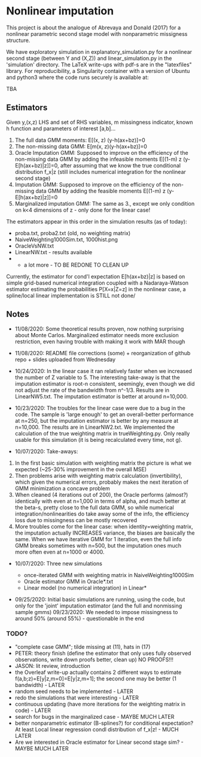 # Nonlinear imputation

This project is about the analogue of Abrevaya and Donald (2017) for a nonlinear parametric second stage model with nonparametric missigness structure.

We have exploratory simulation in explanatory_simulation.py for a nonlinear second stage (between Y and (X,Z)) and linear_simulation.py in the 'simulation' directory. The LaTeX write-ups with pdf-s are in the "latexfiles" library. For reproducibility, a Singularity container with a version of Ubuntu and python3 where the code runs securely is available at:

TBA

## Estimators

Given y,(x,z) LHS and set of RHS variables, m missingness indicator, known h function and parameters of interest [a,b]...

1. The full data GMM moments: E[(x, z) (y-h(ax+bz)]=0
2. The non-missing data GMM: E[m(x, z)(y-h(ax+bz)]=0
3. Oracle Imputation GMM: Supposed to improve on the efficiency of the non-missing data GMM by adding the infeasible moments
E[(1-m) z (y-E[h(ax+bz)|z]]=0, after assuming that we know the true conditional distribution f_x|z (still includes numerical integration for the nonlinear second stage)
4. Imputation GMM: Supposed to improve on the efficiency of the non-missing data GMM by adding the feasible moments
E[(1-m) z (y-E[h(ax+bz)|z]]=0
5. Marginalized imputation GMM: The same as 3., except we only condition on k<4 dimensions of z - only done for the linear case!

The estimators appear in this order in the simulation results (as of today):
* proba.txt, proba2.txt (old, no weighting matrix)
* NaiveWeighting1000Sim.txt, 1000hist.png
* OracleVsNW.txt
* LinearNW.txt - results available
* + a lot more - TO BE REDONE TO CLEAN UP

Currently, the estimator for cond'l expectation E[h(ax+bz)|z] is based on simple grid-based numerical integration coupled with a Nadaraya-Watson estimator estimating the probabilities P[X=x|Z=z] in the nonlinear case, a spline/local linear implementation is STILL not done/

## Notes
* 11/08/2020: Some theoretical results proven, now nothing surprising about Monte Carlos. Marginalized estimator needs more exclusion restriction, even having trouble with making it work with MAR though

* 11/08/2020: README file corrections (some) + reorganization of github repo + slides uploaded from Wednesday

* 10/24/2020: In the linear case it ran relatively faster when we increased the number of Z variable to 5. The interesting take-away is that the imputation estimator is root-n consistent, seemingly, even though we did not adjust the rate of the bandwidth from n^-1/3. Results are in LinearNW5.txt. The imputation estimator is better at around n=10,000.

* 10/23/2020: The troubles for the linear case were due to a bug in the code. The sample is 'large enough' to get an overall-better performance at n=250, but the imputation estimator is better by any measure at n=10,000. The results are in LinearNW2.txt. We implemented the calculation of the true weighting matrix in trueWeighting.py. Only really usable for this simulation (it is being recalculated every time, not g).

* 10/07/2020: Take-aways:
1. In the first  basic simulation with weighting matrix the picture is what we expected (~25-30% improvement in the overall MSE)
2. Then problems arise with weighting matrix calculation (invertibility), which given the numerical errors, probably makes the next iteration of GMM minimization a concave problem
3. When cleaned (4 iterations out of 200), the Oracle performs (almost?) identically with even at n=1,000 in terms of alpha, and much better at the beta-s, pretty close to the full data GMM, so while numerical integration/nonlinearities do take away some of the info, the efficiency loss due to missingness can be mostly recovered
4. More troubles come for the linear case: when identity=weighting matrix, the imputation actually INCREASES variance, the biases are basically the same. When we have iterative GMM for 1 iteration, even the full info GMM breaks sometimes with n=500, but the imputation ones much more often even at n=1000 or 4000.

* 10/07/2020: Three new simulations
   - once-iterated GMM with weighting matrix in NaiveWeighting1000Sim
   -  Oracle estimator GMM in Oracle*.txt
   - Linear model (no numerical integration) in Linear*

* 09/25/2020: Initial basic simulations are running, using the code,
but only for the 'joint' imputation estimator (and the full and nonmissing sample gmms)
09/23/2020: We needed to impose missingness to around 50% (around 55%) - questionable in the end

### TODO?
- "complete case GMM"; tilde missing at (11), hats in (17)
- PETER: theory finish (define the estimator that only uses fully observed observations, write down proofs better, clean up)  NO PROOFS!!!
- JASON: lit review, introduction
- the Overleaf write-up actually contains 2 different ways to estimate f(a,b;z)=E[y|z,m=0]=E[y|z,m=1]; the second one may be better (1 bandwidth) - LATER
- random seed needs to be implemented - LATER
- redo the simulations that were interesting - LATER
- continuous updating (have more iterations for the weighting matrix in code) - LATER
- search for bugs in the marginalized case - MAYBE MUCH LATER
- better nonparametric estimator (B-splines?) for conditional expectation? At least Local linear regression condl distribution of f_x|z! - MUCH LATER
- Are we interested in Oracle estimator for Linear second stage sim? - MAYBE MUCH LATER
